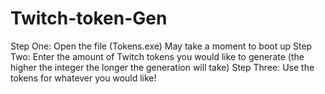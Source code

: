 # Twitch-token-Gen

Step One: Open the file (Tokens.exe) May take a moment to boot up
Step Two: Enter the amount of Twitch tokens you would like to generate (the higher the integer the longer the generation will take)
Step Three: Use the tokens for whatever you would like!
